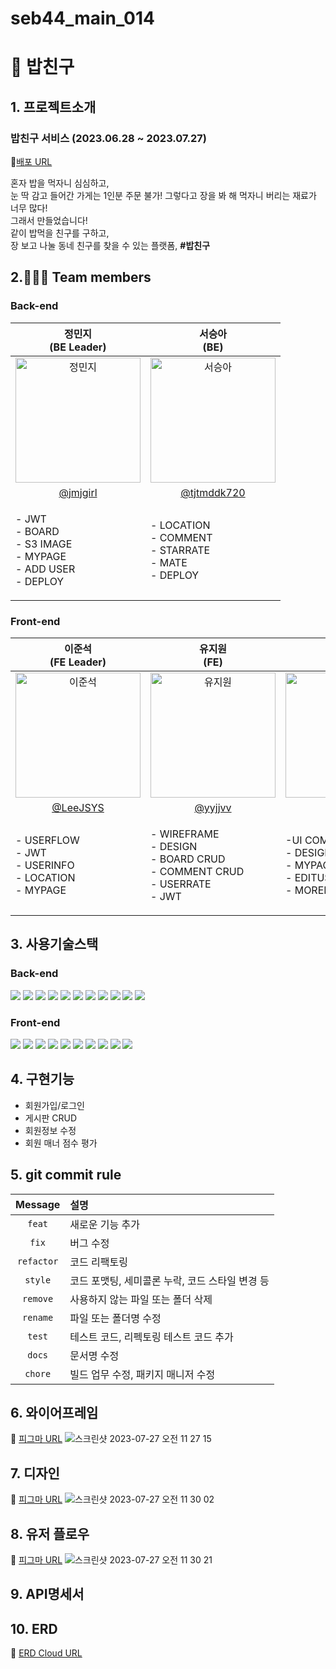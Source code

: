 # seb44_main_014
# 🍚 밥친구

## 1. 프로젝트소개
### 밥친구 서비스 (2023.06.28 ~ 2023.07.27)
🔗[배포 URL](https://seb44-main-014.vercel.app/)
<p text-align='center'>혼자 밥을 먹자니 심심하고,<br/>
눈 딱 감고 들어간 가게는 1인분 주문 불가! 그렇다고 장을 봐 해 먹자니 버리는 재료가 너무 많다!<br/>
그래서 만들었습니다!<br/>
같이 밥먹을 친구를 구하고,<br/>
장 보고 나눌 동네 친구를 찾을 수 있는 플랫폼, <b>#밥친구</b></p>

## 2.🧑‍🤝‍🧑 Team members
### Back-end

| 정민지<br>(BE Leader) | 서승아<br>(BE) |
|:--------:| :--------: |
| <img src="https://github.com/codestates-seb/seb44_main_014/assets/101058141/f9021546-f255-4c69-8690-42d7eb1dedce" alt="정민지" width="200" height="200">| <img src="https://github.com/codestates-seb/seb44_main_014/assets/101058141/eaecf455-9651-4de3-acc1-5036bbf349bf" alt="서승아" width="200" height="200"> | | 
|[@jmjgirl](https://github.com/jmjgirl) | [@tjtmddk720](https://github.com/tjtmddk720) |
| <p align="left">- JWT <br/>- BOARD <br/>- S3 IMAGE <br/>- MYPAGE <br/>- ADD USER <br/>- DEPLOY <br/></p> | <p align="left">- LOCATION <br/>- COMMENT <br/>- STARRATE <br/>- MATE <br/>- DEPLOY <br/></p> | 

### Front-end
| 이준석<br>(FE Leader) | 유지원<br>(FE) | 조성원<br>(FE) |
| :--------: | :--------: | :--------: |
| <img src="https://github.com/codestates-seb/seb44_main_014/assets/101058141/55b18b88-ed35-4b9d-bfd6-8ea90b98942f" alt="이준석" width="200" height="200"> | <img src="https://github.com/codestates-seb/seb44_main_014/assets/101058141/b84c04bb-ca8e-4d6f-825e-724dc6806283" alt="유지원" width="200" height="200"> | <img src="https://github.com/codestates-seb/seb44_main_014/assets/101058141/280b5145-9830-4550-a5eb-0932aa9dacfc" alt="조성원" width="200" height="200"> |
| [@LeeJSYS](https://github.com/LeeJSYS) | [@yyjjvv](https://github.com/yyjjvv) | [@thejsw](https://github.com/thejsw) |
| <p align="left">- USERFLOW <br/>- JWT <br/>- USERINFO  <br/>- LOCATION  <br/>- MYPAGE <br /></p> |<p align="left">- WIREFRAME  <br/>- DESIGN  <br/>- BOARD CRUD  <br/>- COMMENT CRUD  <br/>- USERRATE  <br/>- JWT <br/></p>  |<p align="left">-UI COMPONENTS  <br/>- DESIGN  <br/>- MYPAGE <br/>- EDITUSER <br/>- MOREINFO <br/></p>|

## 3. 사용기술스택
### Back-end
<img src="https://img.shields.io/badge/SPRING-6DB33F?style=for-the-badge&logo=SPRING&logoColor=white"> <img src="https://img.shields.io/badge/SPRINGBOOT-6DB33F?style=for-the-badge&logo=SPRINGBOOT&logoColor=white"> <img src="https://img.shields.io/badge/SPRINGSECURITY-6DB33F?style=for-the-badge&logo=SPRINGSECURITY&logoColor=white"> <img src="https://img.shields.io/badge/JAVA-4479A1?style=for-the-badge&logo=JAVA&logoColor=black"> <img src="https://img.shields.io/badge/MYSQL-4479A1?style=for-the-badge&logo=MYSQL&logoColor=white"> <img src="https://img.shields.io/badge/QUERYDSL-4479A1?style=for-the-badge&logo=QUERYDSL&logoColor=black"> <img src="https://img.shields.io/badge/JPA-6DB33F?style=for-the-badge&logo=JPA&logoColor=black"> <img src="https://img.shields.io/badge/GITHUBACTIONS-2088FF?style=for-the-badge&logo=GITHUBACTIONS&logoColor=white"> <img src="https://img.shields.io/badge/AMAZONEC2-FF9900?style=for-the-badge&logo=AMAZONEC2&logoColor=white"> <img src="https://img.shields.io/badge/AMAZONS3-569A31?style=for-the-badge&logo=AMAZONS3&logoColor=white"> <img src="https://img.shields.io/badge/AMAZONRDS-527FFF?style=for-the-badge&logo=AMAZONRDS&logoColor=white">


### Front-end
<img src="https://img.shields.io/badge/REACT-61DAFB?style=for-the-badge&logo=REACT&logoColor=black"> <img src="https://img.shields.io/badge/VITE-646CFF?style=for-the-badge&logo=VITE&logoColor=white"> <img src="https://img.shields.io/badge/TYPESCRIPT-3178C6?style=for-the-badge&logo=TYPESCRIPT&logoColor=white"> <img src="https://img.shields.io/badge/REDUX-764ABC?style=for-the-badge&logo=REDUX&logoColor=white"> <img src="https://img.shields.io/badge/AXIOS-5A29E4?style=for-the-badge&logo=AXIOS&logoColor=white"> <img src="https://img.shields.io/badge/ESLINT-4B32C3?style=for-the-badge&logo=ESLINT&logoColor=white"> <img src="https://img.shields.io/badge/PRETTIER-F7B93E?style=for-the-badge&logo=PRETTIER&logoColor=white"> <img src="https://img.shields.io/badge/.ENV-ECD53F?style=for-the-badge&logo=.ENV&logoColor=black"> <img src="https://img.shields.io/badge/STYLEDCOMPONENTS-DB7093?style=for-the-badge&logo=STYLEDCOMPONENTS&logoColor=white"> <img src="https://img.shields.io/badge/FIGMA-F24E1E?style=for-the-badge&logo=FIGMA&logoColor=white">

## 4. 구현기능
- 회원가입/로그인
- 게시판 CRUD
- 회원정보 수정
- 회원 매너 점수 평가

## 5. git commit rule
|  Message   | 설명                                                  |
| :--------: | :---------------------------------------------------- |
| `feat` | 새로운 기능 추가 |
| `fix` | 버그 수정 |
| `refactor` | 코드 리팩토링 |
| `style` | 코드 포맷팅, 세미콜론 누락, 코드 스타일 변경 등 |
| `remove` | 사용하지 않는 파일 또는 폴더 삭제 |
| `rename` | 파일 또는 폴더명 수정 |
| `test` | 테스트 코드, 리펙토링 테스트 코드 추가 |
| `docs` | 문서명 수정 |
| `chore` | 빌드 업무 수정, 패키지 매니저 수정 |

## 6. 와이어프레임
🔖 [피그마 URL](https://www.figma.com/file/Xg0rcxVl4EVjOl4N8R35xA/%EB%B0%A5%EC%B9%9C%EA%B5%AC---wireframe?type=design&node-id=0-1&mode=design&t=fGuZbT9MwtF49q1b-0)
![스크린샷 2023-07-27 오전 11 27 15](https://github.com/codestates-seb/seb44_main_014/assets/101058141/56633745-163b-446a-95e8-c3562c1e8cfb)

## 7. 디자인
🔖 [피그마 URL](https://www.figma.com/file/Xg0rcxVl4EVjOl4N8R35xA/%EB%B0%A5%EC%B9%9C%EA%B5%AC---wireframe?type=design&node-id=44-216&mode=design&t=fGuZbT9MwtF49q1b-0)
![스크린샷 2023-07-27 오전 11 30 02](https://github.com/codestates-seb/seb44_main_014/assets/101058141/e1c651c2-d57b-4229-bcf3-07b0878a26ad)

## 8. 유저 플로우
🔖 [피그마 URL](https://www.figma.com/file/Xg0rcxVl4EVjOl4N8R35xA/%EB%B0%A5%EC%B9%9C%EA%B5%AC---wireframe?type=design&node-id=43-32&mode=design&t=fGuZbT9MwtF49q1b-0)
![스크린샷 2023-07-27 오전 11 30 21](https://github.com/codestates-seb/seb44_main_014/assets/101058141/57a3fb41-9bf4-4560-9652-02421e5bdd4b)

## 9. API명세서
## 10. ERD
🔖 [ERD Cloud URL](https://www.erdcloud.com/d/MpCjoYMXYCtLuG3be)
